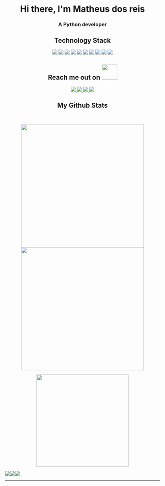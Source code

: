 <div  align="center">
<h1>Hi there, I'm Matheus dos reis</h1>
<h3>A Python developer</h3>
  
</div>

<h2 align="center">Technology Stack</h2>

<p align="center">
  <img src="https://img.shields.io/badge/-Python-191970?style=flat-square&logo=python"/>
  <img src="https://img.shields.io/badge/-JavaScript-black?style=flat-square&logo=javascript"/>
  <img src="https://img.shields.io/badge/-Django-228B22?style=flat-square&logo=django"/>
  <img src="https://img.shields.io/badge/-HTML5-FF4500?style=flat-square&logo=html5&logoColor=white"/>
  <img src="https://img.shields.io/badge/-CSS3-191970?style=flat-square&logo=css3"/>
  <img src="https://img.shields.io/badge/-Docker-black?style=flat-square&logo=docker"/>
  <img src="https://img.shields.io/badge/-PostgreSQL-black?style=flat-square&logo=postgresql"/>
  <img src="https://img.shields.io/badge/-MySQL-black?style=flat-square&logo=mysql"/>
  <img src="https://img.shields.io/badge/-Git-black?style=flat-square&logo=git"/>
  <img src="https://img.shields.io/badge/-GitHub-black?style=flat-square&logo=github"/>
</p>

<h2 align="center">Reach me out on <img src="https://media0.giphy.com/media/jqNPzdTTxQfOgOqpO4/source.gif" width="50"></h2>

<p align="center">
<a href="mailto: matheusdosreis9@gmail.com">
 <img src="https://img.shields.io/badge/-Reis567-c14438?style=flat-square&logo=Gmail&logoColor=white&link=mailto:matheusdosreis9@gmail.com"/>
</a>
<a href="https://www.linkedin.com/in/matheus-dos-reis-08b74b1a4/">
 <img src="https://img.shields.io/badge/-Reis-blue?style=flat-square&logo=Linkedin&logoColor=white&link=https://www.linkedin.com/in/matheus-dos-reis-08b74b1a4/"/>
</a>
 <a href="https://matheusdosreislp.netlify.app/">
 <img src="https://img.shields.io/badge/-Resume-blue?style=flat-square&logo=Netlify&logoColor=white&link=https://matheusdosreislp.netlify.app/"/>
</a>
<a href="https://codepen.io/reis567">
 <img src="https://img.shields.io/badge/-Codepen-blue?style=flat-square&logo=Codepen&logoColor=white&link=https://codepen.io/reis567"/>
</a>
</p>



  

<h2 align="center">
  My Github Stats
</h2>
 
<br>

<p align = "center">
  <img width="400px" src = "https://github-readme-stats.vercel.app/api?username=Reis567&show_icons=true&theme=tokyonight">
  <img width="400px"  src="https://github-readme-streak-stats.herokuapp.com/?user=Reis567&theme=tokyonight&hide_border=true" />
</p>

<p align = "center">
 
  <img width="300px" src = "https://github-readme-stats.vercel.app/api/top-langs/?username=Reis567&theme=tokyonight&layout=compact">
</p> 

<div  align="center" style="display:flex">
   <img src="https://badges.pufler.dev/visits/ritik307/Reis567"/> 
 <img src="https://badges.pufler.dev/repos/Reis567"/>
 <img src="https://badges.pufler.dev/commits/monthly/Reis567" />
</div>

<hr>
